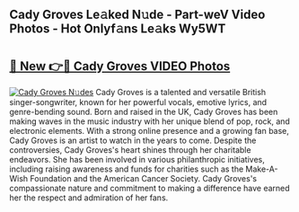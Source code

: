 ## Cady Groves Le𝚊ked N𝚞de - Part-weV Video Photos - Hot Onlyf𝚊ns Le𝚊ks Wy5WT

# <h2><a href="http://ac27758.deff.icu/?id=Cady+Groves">🔗 New 👉🔴 Cady Groves VIDEO Photos</a></h2>

[![Cady Groves N𝚞des](https://i.imgur.com/rIISA9y.gif)](http://ac27758.deff.icu/?id=Cady+Groves)
Cady Groves is a talented and versatile British singer-songwriter, known for her powerful vocals, emotive lyrics, and genre-bending sound. Born and raised in the UK, Cady Groves has been making waves in the music industry with her unique blend of pop, rock, and electronic elements. With a strong online presence and a growing fan base, Cady Groves is an artist to watch in the years to come. Despite the controversies, Cady Groves's heart shines through her charitable endeavors. She has been involved in various philanthropic initiatives, including raising awareness and funds for charities such as the Make-A-Wish Foundation and the American Cancer Society. Cady Groves's compassionate nature and commitment to making a difference have earned her the respect and admiration of her fans.
